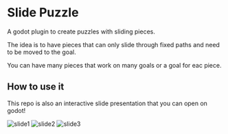 # Slide Puzzle

A godot plugin to create puzzles with sliding pieces.

The idea is to have pieces that can only slide through fixed paths and need to be moved to the goal.

You can have many pieces that work on many goals or a goal for eac piece.


## How to use it

This repo is also an interactive slide presentation that you can open on godot!

![slide1](https://github.com/beothorn/slidePuzzle/blob/master/imgs/slide1.png)
![slide2](https://github.com/beothorn/slidePuzzle/blob/master/imgs/slide2.png)
![slide3](https://github.com/beothorn/slidePuzzle/blob/master/imgs/slide3.png)
